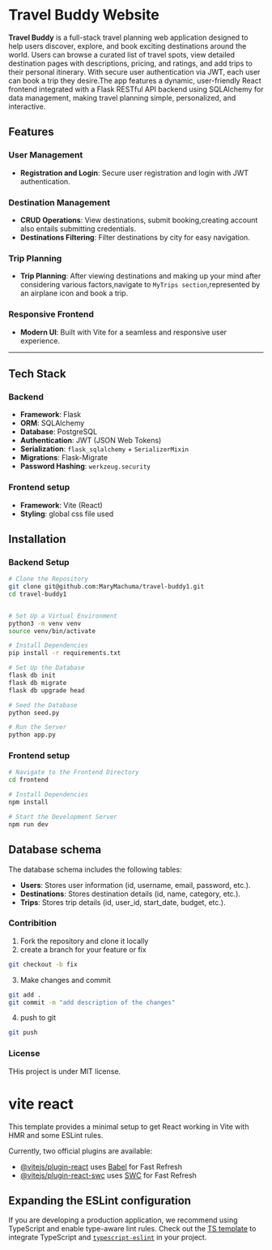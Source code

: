 # Travel Buddy Website

**Travel Buddy** is a full-stack travel planning web application designed to help users discover, explore, and book exciting destinations around the world. Users can browse a curated list of travel spots, view detailed destination pages with descriptions, pricing, and ratings, and add trips to their personal itinerary. With secure user authentication via JWT, each user can book a trip they desire.The app features a dynamic, user-friendly React frontend integrated with a Flask RESTful API backend using SQLAlchemy for data management, making travel planning simple, personalized, and interactive.


## Features

### User Management
- **Registration and Login**: Secure user registration and login with JWT authentication.

### Destination Management
- **CRUD Operations**: View destinations, submit booking,creating account also entails submitting credentials.
- **Destinations Filtering**: Filter destinations by city for easy navigation.

### Trip Planning
- **Trip Planning**: After viewing destinations and making up your mind after considering various factors,navigate to `MyTrips section`,represented by an airplane icon and book a trip.


### Responsive Frontend
- **Modern UI**: Built with Vite for a seamless and responsive user experience.

---

## Tech Stack

### Backend
- **Framework**: Flask  
- **ORM**: SQLAlchemy  
- **Database**: PostgreSQL
- **Authentication**: JWT (JSON Web Tokens)  
- **Serialization**: `flask_sqlalchemy` + `SerializerMixin`  
- **Migrations**: Flask-Migrate  
- **Password Hashing**: `werkzeug.security` 

### Frontend setup 
- **Framework**: Vite (React)  
- **Styling**: global css file used


## Installation

### Backend Setup

```bash
# Clone the Repository
git clone git@github.com:MaryMachuma/travel-buddy1.git
cd travel-buddy1 


# Set Up a Virtual Environment
python3 -m venv venv
source venv/bin/activate  

# Install Dependencies
pip install -r requirements.txt

# Set Up the Database
flask db init
flask db migrate
flask db upgrade head

# Seed the Database
python seed.py

# Run the Server
python app.py
```


### Frontend setup
```bash 
# Navigate to the Frontend Directory
cd frontend

# Install Dependencies
npm install

# Start the Development Server
npm run dev
```


## Database schema 
The database schema includes the following tables:
- **Users**: Stores user information (id, username, email, password, etc.).
- **Destinations**: Stores destination details (id, name, category, etc.).
- **Trips**: Stores trip details (id, user_id, start_date, budget, etc.).

### Contribition 
1. Fork the repository and clone it locally 
2. create a  branch for your feature or fix 
```bash 
git checkout -b fix 
```
3. Make changes and commit 
```bash 
git add .
git commit -m "add description of the changes"
 ```
 4. push to git 
 ```bash 
 git push 
 ```

 ### License 
 THis project is under MIT license.

















































# vite react 
This template provides a minimal setup to get React working in Vite with HMR and some ESLint rules.

Currently, two official plugins are available:

- [@vitejs/plugin-react](https://github.com/vitejs/vite-plugin-react/blob/main/packages/plugin-react/README.md) uses [Babel](https://babeljs.io/) for Fast Refresh
- [@vitejs/plugin-react-swc](https://github.com/vitejs/vite-plugin-react-swc) uses [SWC](https://swc.rs/) for Fast Refresh

## Expanding the ESLint configuration

If you are developing a production application, we recommend using TypeScript and enable type-aware lint rules. Check out the [TS template](https://github.com/vitejs/vite/tree/main/packages/create-vite/template-react-ts) to integrate TypeScript and [`typescript-eslint`](https://typescript-eslint.io) in your project.


